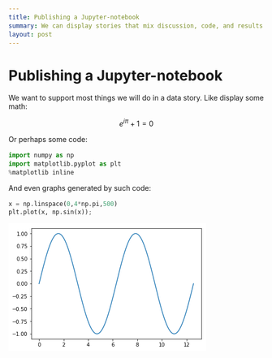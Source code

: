 ```yaml
---
title: Publishing a Jupyter-notebook
summary: We can display stories that mix discussion, code, and results. 
layout: post
---
```

# Publishing a Jupyter-notebook

We want to support most things we will do in a data story. Like display some math:

$$e^{i \pi}+1=0$$

Or perhaps some code:


```python
import numpy as np
import matplotlib.pyplot as plt
%matplotlib inline
```

And even graphs generated by such code:


```python
x = np.linspace(0,4*np.pi,500)
plt.plot(x, np.sin(x));
```


![png](../assets/nbfiles/2017-08-17-test_nb/2017-08-17-test_nb_4_0.png)

